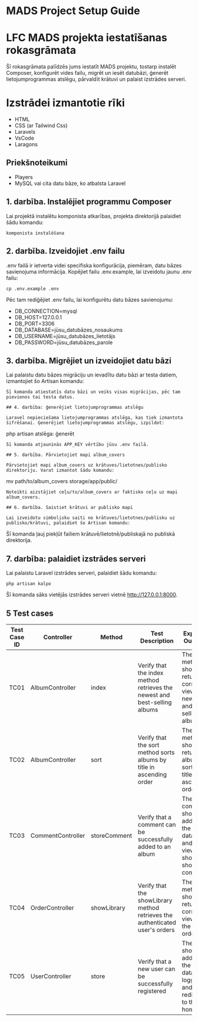 
# MADS Project Setup Guide

# LFC MADS projekta iestatīšanas rokasgrāmata

Šī rokasgrāmata palīdzēs jums iestatīt MADS projektu, tostarp instalēt Composer, konfigurēt vides failu, migrēt un iesēt datubāzi, ģenerēt lietojumprogrammas atslēgu, pārvaldīt krātuvi un palaist izstrādes serveri.

# Izstrādei izmantotie rīki

- HTML
- CSS (ar Tailwind Css)
- Laravels
- VsCode
- Laragons

## Priekšnoteikumi
- Players
- MySQL vai cita datu bāze, ko atbalsta Laravel

## 1. darbība. Instalējiet programmu Composer

Lai projektā instalētu komponista atkarības, projekta direktorijā palaidiet šādu komandu:
```
komponista instalēšana
```
## 2. darbība. Izveidojiet .env failu

.env failā ir ietverta videi specifiska konfigurācija, piemēram, datu bāzes savienojuma informācija. Kopējiet failu .env.example, lai izveidotu jaunu .env failu:
```
cp .env.example .env
```
Pēc tam rediģējiet .env failu, lai konfigurētu datu bāzes savienojumu:

- DB_CONNECTION=mysql
- DB_HOST=127.0.0.1
- DB_PORT=3306
- DB_DATABASE=jūsu_datubāzes_nosaukums
- DB_USERNAME=jūsu_datubāzes_lietotājs
- DB_PASSWORD=jūsu_datubāzes_parole

## 3. darbība. Migrējiet un izveidojiet datu bāzi

Lai palaistu datu bāzes migrāciju un ievadītu datu bāzi ar testa datiem, izmantojiet šo Artisan komandu:
```
Šī komanda atiestatīs datu bāzi un veiks visas migrācijas, pēc tam pievienos tai testa datus.

## 4. darbība: ģenerējiet lietojumprogrammas atslēgu

Laravel nepieciešama lietojumprogrammas atslēga, kas tiek izmantota šifrēšanai. Ģenerējiet lietojumprogrammas atslēgu, izpildot:
```
php artisan atslēga: ģenerēt
```
Šī komanda atjauninās APP_KEY vērtību jūsu .env failā.

## 5. darbība. Pārvietojiet mapi album_covers

Pārvietojiet mapi album_covers uz krātuves/lietotnes/publisko direktoriju. Varat izmantot šādu komandu:
```
mv path/to/album_covers storage/app/public/
```
Noteikti aizstājiet ceļu/to/album_covers ar faktisko ceļu uz mapi album_covers.

## 6. darbība. Saistiet krātuvi ar publisko mapi

Lai izveidotu simbolisku saiti no krātuves/lietotnes/publisku uz publisko/krātuvi, palaidiet šo Artisan komandu:
```
Šī komanda ļauj piekļūt failiem krātuvē/lietotnē/publiskajā no publiskā direktorija.

## 7. darbība: palaidiet izstrādes serveri

Lai palaistu Laravel izstrādes serveri, palaidiet šādu komandu:
```
php artisan kalpo
```
Šī komanda sāks vietējās izstrādes serveri vietnē http://127.0.0.1:8000.

## 5 Test cases
| **Test Case ID** | **Controller** | **Method** | **Test Description** | **Expected Outcome** | **Result** |
|------------------|------------------|-----------------------|------------------------------------------------------------------|------------------------------------------------------------------|------------|
| TC01 | AlbumController | index | Verify that the index method retrieves the newest and best-selling albums | The method should return the correct view with newest and best-selling albums | Passed |
| TC02 | AlbumController | sort | Verify that the sort method sorts albums by title in ascending order | The method should return the albums sorted by title in ascending order | Passed |
| TC03 | CommentController| storeComment | Verify that a comment can be successfully added to an album | The comment should be added to the database, and the view should show the comment | Passed |
| TC04 | OrderController | showLibrary | Verify that the showLibrary method retrieves the authenticated user's orders | The method should return the correct view with the user's orders | Passed |
| TC05 | UserController | store | Verify that a new user can be successfully registered | The user should be added to the database, logged in, and redirected to the homepage | Passed |
